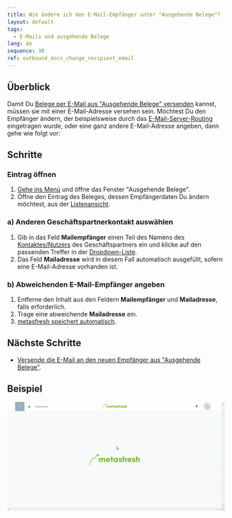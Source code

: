 ```yaml
---
title: Wie ändere ich den E-Mail-Empfänger unter "Ausgehende Belege"?
layout: default
tags:
  - E-Mails und ausgehende Belege
lang: de
sequence: 30
ref: outbound_docs_change_recipient_email
---
```


## Überblick
Damit Du [Belege per E-Mail aus "Ausgehende Belege" versenden](Email_senden_ausgehende_Belege) kannst, müssen sie mit einer E-Mail-Adresse versehen sein. Möchtest Du den Empfänger ändern, der beispielsweise durch das [E-Mail-Server-Routing](Email_Server_Routing_einrichten) eingetragen wurde, oder eine ganz andere E-Mail-Adresse angeben, dann gehe wie folgt vor:

## Schritte

### Eintrag öffnen
1. [Gehe ins Menü](Menu) und öffne das Fenster "Ausgehende Belege".
1. Öffne den Eintrag des Beleges, dessen Empfängerdaten Du ändern möchtest, aus der [Listenansicht](Ansichten#listenansicht).

### a) Anderen Geschäftspartnerkontakt auswählen
1. Gib in das Feld **Mailempfänger** einen Teil des Namens des [Kontaktes/Nutzers](GPartner_Nutzer_hinzufuegen) des Geschäftspartners ein und klicke auf den passenden Treffer in der <a href="Keyboard_Shortcuts_Liste#dropdown" title="Dynamisches Suchfeld (Autocomplete)">Dropdown-Liste</a>.
1. Das Feld **Mailadresse** wird in diesem Fall automatisch ausgefüllt, sofern eine E-Mail-Adresse vorhanden ist.

### b) Abweichenden E-Mail-Empfänger angeben
1. Entferne den Inhalt aus den Feldern **Mailempfänger** und **Mailadresse**, falls erforderlich.
1. Trage eine abweichende **Mailadresse** ein.
1. [metasfresh speichert automatisch](Speicheranzeige).

## Nächste Schritte
- [Versende die E-Mail an den neuen Empfänger aus "Ausgehende Belege"](Email_senden_ausgehende_Belege).

## Beispiel
![](assets/Ausgehende_Belege_Empfaenger_aendern.gif)
